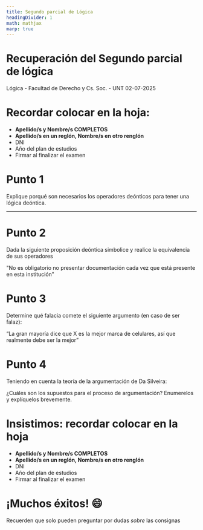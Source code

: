 ```yaml
---
title: Segundo parcial de Lógica
headingDivider: 1
math: mathjax
marp: true
---
```


<!--

-->
# <!--fit--> Recuperación del Segundo parcial de lógica
Lógica - Facultad de Derecho y Cs. Soc. - UNT
02-07-2025

# Recordar colocar en la hoja:

- **Apellido/s y Nombre/s COMPLETOS**
- **Apellido/s en un reglón, Nombre/s en otro renglón**
- DNI
- Año del plan de estudios
- Firmar al finalizar el examen

# Punto 1
Explique porqué son necesarios los operadores deónticos para tener una lógica deóntica.

<!-- Dado el siguiente silogismo determine si es válido o no. -->
<!-- Si no lo es determine cuáles reglas viola el silogismo. -->

<!-- ### Tema 1 -->
<!-- Todos los futbolistas son deportistas -->

<!-- Algunos argentinos son deportistas -->
<!-- <hr> -->
<!-- Algunos argentinos son futbolistas -->
<!--
Todos los próceres argentinos son personas que aparecen en billetes.
Todos los que aparecen en billetes son figuras históricas reconocidas.
<hr>
Todos los próceres argentinos son figuras históricas reconocidas.
-->

---

<!-- ### Tema 2 -->
<!-- Ningún ingeniero es abogado -->
<!-- Todos los ingenieros son personas ordenadas -->
<!-- <hr> -->
<!-- Algunas personas ordenadas son abogados -->
<!--
Algún animal que habita en los humedales argentinos es una especie en peligro de extinción.
Ningún carpincho es una especie en peligro de extinción.
<hr>
Todo carpincho es un animal que habita en los humedales argentinos. 
-->

<!--
Para bella vista:

-->

# Punto 2
Dada la siguiente proposición deóntica simbolice y realice la equivalencia de sus operadores

"No es obligatorio no presentar documentación cada vez que está presente en esta institución"
<!-- ### Tema 1 -->
<!-- "Esta permitido para toda persona mayor a 18 años ingresar en este establecimiento." -->

<!-- ### Tema 2 -->
<!-- "Se encuentra prohibido el no uso del barbijo dentro del quirófano" -->

<!--
# Punto 2

### Tema 1


### Tema 2

-->

<!--
Para bella vista:

-->
# Punto 3
<!-- Dado el siguiente argumento determine si es falaz o no. -->
<!-- Si es una falacia, indique qué falacia es y justifique su respuesta -->
Determine qué falacia comete el siguiente argumento (en caso de ser falaz):

“La gran mayoría dice que X es la mejor marca de celulares, así que realmente debe ser la mejor”
<!-- Desde que empecé a usar este amuleto, siempre me ha ido bien en los exámenes. -->
<!-- El amuleto evidentemente funciona. -->
<!-- ### Tema 1 -->
<!-- “Conocí a un vegano que estaba desnutrido y falleció. Evidentemente ser vegano no es saludable” -->
<!---->
<!-- ### Tema 2 -->
<!-- “La gran mayoría dice que X es la mejor marca de celulares, así que realmente debe ser la mejor” -->

<!--
Para Bella Vista:

-->
<!--
# Punto 4
Dadas las posibles soluciones al dilema de Jörguenssen

### Tema 1
Explique por qué los operadores deónticos son ambiguos.
Debe explicar las interpretaciones prescriptivas y descriptivas de los operadores.

### Tema 2
Explique las diferencias entre el sistema de normas con el sistema clásico de Von Wright
-->

<!--
-->
# Punto 4
Teniendo en cuenta la teoría de la argumentación de Da Silveira:

¿Cuáles son los supuestos para el proceso de argumentación?
Enumerelos y explíquelos brevemente.
<!-- ### Tema 1 -->
<!-- ¿Cuáles son los motivos por lo que la teoría de la argumentación es importante? -->

<!-- ### Tema 2 -->
<!-- Explique la diferencia entre argumentar, refutar y demostrar -->

<!--
Bella vista:

-->

# Insistimos: recordar colocar en la hoja

- **Apellido/s y Nombre/s COMPLETOS**
- **Apellido/s en un reglón, Nombre/s en otro renglón**
- DNI
- Año del plan de estudios
- Firmar al finalizar el examen

# <!--fit--> ¡Muchos éxitos! 😄
Recuerden que solo pueden preguntar por dudas *sobre* las consignas 
